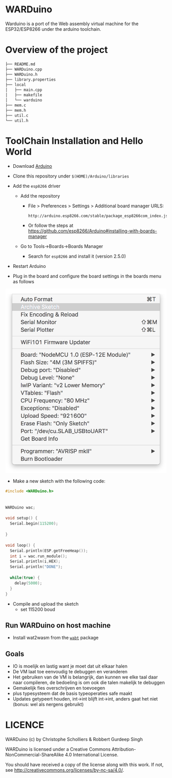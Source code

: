 # WARDuino

Warduino is a port of the Web assembly virtual machine for the ESP32/ESP8266 under the arduino toolchain. 

# Overview of the project 

```
├── README.md
├── WARDuino.cpp
├── WARDuino.h
├── library.properties
├── local
│   ├── main.cpp
│   ├── makefile
│   └── warduino
├── mem.c
├── mem.h
├── util.c
└── util.h
```


# ToolChain Installation and Hello World

- Download [Arduino](https://www.arduino.cc/)

- Clone this repository under `$(HOME)/Arduino/libraries`

- Add the `esp8266` driver

  - Add the repository

    - File > Preferences > Settings > Additional board manager URLS:

      ```
      http://arduino.esp8266.com/stable/package_esp8266com_index.json
      ```

    - Or follow the steps at https://github.com/esp8266/Arduino#installing-with-boards-manager

  - Go to Tools->Boards->Boards Manager

    - Search for `esp8266` and install it (version 2.5.0) 

- Restart Arduino 

- Plug in the board and configure the board settings in the boards menu as follows 

![Board configuration options](images/board_config.png)  

- Make a new sketch with the following code:

```C
#include <WARDuino.h>


WARDuino wac;

void setup() {
  Serial.begin(115200);

}

void loop() {
  Serial.println(ESP.getFreeHeap());
  int i = wac.run_module();
  Serial.println(i,HEX);
  Serial.println("DONE");

  while(true) {
    delay(5000);
  }
}
```

- Compile and upload the sketch
  - set 115200 boud



## Run WARDuino on host machine

- Install wat2wasm from the [`wabt`](https://github.com/WebAssembly/wabt) package





## Goals

- IO is moelijk en lastig want je moet dat uit elkaar halen
- De VM laat toe eenvoudig te debuggen en veranderen
- Het gebruiken van de VM is belangrijk, dan kunnen we elke taal daar naar compileren, de bedoeling is om ook die talen makelijk te debuggen
- Gemakelijk fies overschrijven en toevoegen
- plus typesysteem dat de basis typeoperaties safe maakt
- Updates getypeert houden, int->int blijft int->int, anders gaat het niet (bonus: wel als nergens gebruikt)


# LICENCE 

WARDuino (c) by Christophe Scholliers & Robbert Gurdeep Singh 

WARDuino is licensed under a
Creative Commons Attribution-NonCommercial-ShareAlike 4.0 International License.

You should have received a copy of the license along with this
work. If not, see <http://creativecommons.org/licenses/by-nc-sa/4.0/>.
